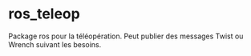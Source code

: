 # ros_teleop
Package ros pour la téléopération. Peut publier des messages Twist ou Wrench suivant les besoins.
